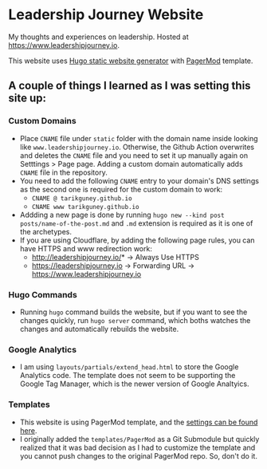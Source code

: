 # Leadership Journey Website

My thoughts and experiences on leadership. Hosted at https://www.leadershipjourney.io.

This website uses [Hugo static website generator](https://gohugo.io) with [PagerMod](https://adityatelange.github.io/hugo-PaperMod) template.

## A couple of things I learned as I was setting this site up:

### Custom Domains
- Place `CNAME` file under `static` folder with the domain name inside looking like `www.leadershipjourney.io`. Otherwise, the Github Action overwrites and deletes the `CNAME` file and you need to set it up manually again on Setttings > Page page. Adding a custom domain automatically adds `CNAME` file in the repository.
- You need to add the following `CNAME` entry to your domain's DNS settings as the second one is required for the custom domain to work:
    - `CNAME @ tarikguney.github.io`
    - `CNAME www tarikguney.github.io`
- Addding a new page is done by running `hugo new --kind post posts/name-of-the-post.md` and `.md` extension is required as it is one of the archetypes.
- If you are using Cloudflare, by adding the following page rules, you can have HTTPS and www redirection work:
    - http://leadershipjourney.io/* -> Always Use HTTPS
    - https://leadershipjourney.io -> Forwarding URL -> https://www.leadershipjourney.io

### Hugo Commands
- Running `hugo` command builds the website, but if you want to see the changes quickly, run `hugo server` command, which boths watches the changes and automatically rebuilds the website.

### Google Analytics
- I am using `layouts/partials/extend_head.html` to store the Google Analytics code. The template does not seem to be supporting the Google Tag Manager, which is the newer version of Google Analtyics. 

### Templates
- This website is using PagerMod template, and the [settings can be found here](https://adityatelange.github.io/hugo-PaperMod/).
- I originally added the `templates/PagerMod` as a Git Submodule but quickly realized that it was bad decision as I had to customize the template and you cannot push changes to the original PagerMod repo. So, don't do it.
